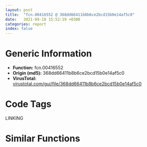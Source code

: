```yaml
---
layout: post
title:  "fcn.00416552 @ 368dd66411b8b6ce2bcd15b0e14af5c0"
date:   2021-09-10 15:52:19 +0300
categories: report
index: false
---
```


# Generic Information
- **Function:** fcn.00416552
- **Origin (md5):** 368dd66411b8b6ce2bcd15b0e14af5c0
- **VirusTotal:** [virustotal.com/gui/file/368dd66411b8b6ce2bcd15b0e14af5c0][virustotal_ref]

# Code Tags
<span class="tag" id="LINKING">LINKING</span>


# Similar Functions
<script type="text/javascript" src="https://www.gstatic.com/charts/loader.js"></script>
<script type="text/javascript">

    google.charts.load('current', {'packages':['corechart']});
    google.charts.setOnLoadCallback(drawChart);

    function drawChart() {
    var data = new google.visualization.DataTable();
        data.addColumn('number', 'X');
        data.addColumn('number', 'Y');
        data.addColumn({type: 'string', role: 'tooltip', 'p': {'html': true}});
        data.addColumn({'type': 'string', 'role': 'style'});
        
        data.addRows([
    [-238.89804077148438, -433.3749084472656, '<b><a href="/report/fcn.00416552@368dd66411b8b6ce2bcd15b0e14af5c0">fcn.00416552</a><br>@368dd66411b8b6ce2bcd15b0e14af5c0</b><br><br>push 0<br>call dword[sym.imp.KERNEL32.dll_GetModuleHandleW]<br>test eax eax<br>je 0x416592<br>mov ecx 0x5a4d<br>cmp word[eax] cx<br>jne 0x416592<br>mov ecx dword[eax+0x3c]<br>add ecx eax<br>cmp dword[ecx] 0x4550<br>jne 0x416592<br>mov eax 0x10b<br>cmp word[ecx+0x18] ax<br>jne 0x416592<br>cmp dword[ecx+0x74] 0xe<br>jbe 0x416592<br>cmp dword[ecx+0xe8] 0<br>je 0x416592<br>mov al 1<br>ret<br>xor al al<br>ret<br>', 'point { fill-color: #e0440e; }'],
[-420.4588928222656, -382.1823425292969, '<b><a href="/report/fcn.00408b87@ce89505d1998cb8719c6ac390eeeb98e">fcn.00408b87</a><br>@ce89505d1998cb8719c6ac390eeeb98e</b><br><br>push 0<br>call dword[sym.imp.KERNEL32.dll_GetModuleHandleW]<br>test eax eax<br>je 0x408bc7<br>mov ecx 0x5a4d<br>cmp word[eax] cx<br>jne 0x408bc7<br>mov ecx dword[eax+0x3c]<br>add ecx eax<br>cmp dword[ecx] 0x4550<br>jne 0x408bc7<br>mov eax 0x10b<br>cmp word[ecx+0x18] ax<br>jne 0x408bc7<br>cmp dword[ecx+0x74] 0xe<br>jbe 0x408bc7<br>cmp dword[ecx+0xe8] 0<br>je 0x408bc7<br>mov al 1<br>ret<br>xor al al<br>ret<br>', 'null'],
[-307.5743713378906, -447.140380859375, '<b><a href="/report/fcn.004085c2@9060907d555cecab3519fcbc82318d7e">fcn.004085c2</a><br>@9060907d555cecab3519fcbc82318d7e</b><br><br>push 0<br>call dword[sym.imp.KERNEL32.dll_GetModuleHandleW]<br>test eax eax<br>je 0x408602<br>mov ecx 0x5a4d<br>cmp word[eax] cx<br>jne 0x408602<br>mov ecx dword[eax+0x3c]<br>add ecx eax<br>cmp dword[ecx] 0x4550<br>jne 0x408602<br>mov eax 0x10b<br>cmp word[ecx+0x18] ax<br>jne 0x408602<br>cmp dword[ecx+0x74] 0xe<br>jbe 0x408602<br>cmp dword[ecx+0xe8] 0<br>je 0x408602<br>mov al 1<br>ret<br>xor al al<br>ret<br>', 'null'],
[-367.23480224609375, -519.0428466796875, '<b><a href="/report/fcn.004085c2@b9e7701b101639a92238161f00b7471e">fcn.004085c2</a><br>@b9e7701b101639a92238161f00b7471e</b><br><br>push 0<br>call dword[sym.imp.KERNEL32.dll_GetModuleHandleW]<br>test eax eax<br>je 0x408602<br>mov ecx 0x5a4d<br>cmp word[eax] cx<br>jne 0x408602<br>mov ecx dword[eax+0x3c]<br>add ecx eax<br>cmp dword[ecx] 0x4550<br>jne 0x408602<br>mov eax 0x10b<br>cmp word[ecx+0x18] ax<br>jne 0x408602<br>cmp dword[ecx+0x74] 0xe<br>jbe 0x408602<br>cmp dword[ecx+0xe8] 0<br>je 0x408602<br>mov al 1<br>ret<br>xor al al<br>ret<br>', 'null'],
[-275.62554931640625, -361.0701599121094, '<b><a href="/report/fcn.0045d443@6f3954a480bef11309decb3759df55ad">fcn.0045d443</a><br>@6f3954a480bef11309decb3759df55ad</b><br><br>push 0<br>call dword[sym.imp.KERNEL32.dll_GetModuleHandleW]<br>test eax eax<br>je 0x45d483<br>mov ecx 0x5a4d<br>cmp word[eax] cx<br>jne 0x45d483<br>mov ecx dword[eax+0x3c]<br>add ecx eax<br>cmp dword[ecx] 0x4550<br>jne 0x45d483<br>mov eax 0x10b<br>cmp word[ecx+0x18] ax<br>jne 0x45d483<br>cmp dword[ecx+0x74] 0xe<br>jbe 0x45d483<br>cmp dword[ecx+0xe8] 0<br>je 0x45d483<br>mov al 1<br>ret<br>xor al al<br>ret<br>', 'null'],
[-286.2946472167969, -513.7891235351562, '<b><a href="/report/fcn.004085c2@41d541db4a17e11df1b616218be77825">fcn.004085c2</a><br>@41d541db4a17e11df1b616218be77825</b><br><br>push 0<br>call dword[sym.imp.KERNEL32.dll_GetModuleHandleW]<br>test eax eax<br>je 0x408602<br>mov ecx 0x5a4d<br>cmp word[eax] cx<br>jne 0x408602<br>mov ecx dword[eax+0x3c]<br>add ecx eax<br>cmp dword[ecx] 0x4550<br>jne 0x408602<br>mov eax 0x10b<br>cmp word[ecx+0x18] ax<br>jne 0x408602<br>cmp dword[ecx+0x74] 0xe<br>jbe 0x408602<br>cmp dword[ecx+0xe8] 0<br>je 0x408602<br>mov al 1<br>ret<br>xor al al<br>ret<br>', 'null'],
[-342.1177978515625, -389.0728759765625, '<b><a href="/report/fcn.004085c2@1bf3bcaca0e582026c935549bb7d8a33">fcn.004085c2</a><br>@1bf3bcaca0e582026c935549bb7d8a33</b><br><br>push 0<br>call dword[sym.imp.KERNEL32.dll_GetModuleHandleW]<br>test eax eax<br>je 0x408602<br>mov ecx 0x5a4d<br>cmp word[eax] cx<br>jne 0x408602<br>mov ecx dword[eax+0x3c]<br>add ecx eax<br>cmp dword[ecx] 0x4550<br>jne 0x408602<br>mov eax 0x10b<br>cmp word[ecx+0x18] ax<br>jne 0x408602<br>cmp dword[ecx+0x74] 0xe<br>jbe 0x408602<br>cmp dword[ecx+0xe8] 0<br>je 0x408602<br>mov al 1<br>ret<br>xor al al<br>ret<br>', 'null'],
[-375.5875244140625, -447.83758544921875, '<b><a href="/report/fcn.0045d443@83f49824bfe7c3c24f4b74a2ba6ab65b">fcn.0045d443</a><br>@83f49824bfe7c3c24f4b74a2ba6ab65b</b><br><br>push 0<br>call dword[sym.imp.KERNEL32.dll_GetModuleHandleW]<br>test eax eax<br>je 0x45d483<br>mov ecx 0x5a4d<br>cmp word[eax] cx<br>jne 0x45d483<br>mov ecx dword[eax+0x3c]<br>add ecx eax<br>cmp dword[ecx] 0x4550<br>jne 0x45d483<br>mov eax 0x10b<br>cmp word[ecx+0x18] ax<br>jne 0x45d483<br>cmp dword[ecx+0x74] 0xe<br>jbe 0x45d483<br>cmp dword[ecx+0xe8] 0<br>je 0x45d483<br>mov al 1<br>ret<br>xor al al<br>ret<br>', 'null'],
[-359.31890869140625, -322.884521484375, '<b><a href="/report/fcn.004085c2@e9c6b3bcaa2edc455cb26f1e0f4a513a">fcn.004085c2</a><br>@e9c6b3bcaa2edc455cb26f1e0f4a513a</b><br><br>push 0<br>call dword[sym.imp.KERNEL32.dll_GetModuleHandleW]<br>test eax eax<br>je 0x408602<br>mov ecx 0x5a4d<br>cmp word[eax] cx<br>jne 0x408602<br>mov ecx dword[eax+0x3c]<br>add ecx eax<br>cmp dword[ecx] 0x4550<br>jne 0x408602<br>mov eax 0x10b<br>cmp word[ecx+0x18] ax<br>jne 0x408602<br>cmp dword[ecx+0x74] 0xe<br>jbe 0x408602<br>cmp dword[ecx+0xe8] 0<br>je 0x408602<br>mov al 1<br>ret<br>xor al al<br>ret<br>', 'null'],
[-442.4212341308594, -464.4884033203125, '<b><a href="/report/fcn.00416562@c0371bf2f84d37acabd30e547b4cc5fa">fcn.00416562</a><br>@c0371bf2f84d37acabd30e547b4cc5fa</b><br><br>push 0<br>call dword[sym.imp.KERNEL32.dll_GetModuleHandleW]<br>test eax eax<br>je 0x4165a2<br>mov ecx 0x5a4d<br>cmp word[eax] cx<br>jne 0x4165a2<br>mov ecx dword[eax+0x3c]<br>add ecx eax<br>cmp dword[ecx] 0x4550<br>jne 0x4165a2<br>mov eax 0x10b<br>cmp word[ecx+0x18] ax<br>jne 0x4165a2<br>cmp dword[ecx+0x74] 0xe<br>jbe 0x4165a2<br>cmp dword[ecx+0xe8] 0<br>je 0x4165a2<br>mov al 1<br>ret<br>xor al al<br>ret<br>', 'null'],
[292.15191650390625, 106.0421142578125, '<b><a href="/report/fcn.00409d19@0b073c89b077a27e3496540be7574e33">fcn.00409d19</a><br>@0b073c89b077a27e3496540be7574e33</b><br><br>push 0<br>call dword[sym.imp.KERNEL32.dll_GetModuleHandleW]<br>mov ecx eax<br>test ecx ecx<br>jne 0x409d2a<br>xor al al<br>ret<br>mov eax 0x5a4d<br>cmp word[ecx] ax<br>jne 0x409d27<br>mov eax dword[ecx+0x3c]<br>add eax ecx<br>cmp dword[eax] 0x4550<br>jne 0x409d27<br>mov ecx 0x10b<br>cmp word[eax+0x18] cx<br>jne 0x409d27<br>cmp dword[eax+0x74] 0xe<br>jbe 0x409d27<br>cmp dword[eax+0xe8] 0<br>setne al<br>ret<br>', 'null'],
[114.02566528320312, 296.1838073730469, '<b><a href="/report/fcn.004231b2@c0371bf2f84d37acabd30e547b4cc5fa">fcn.004231b2</a><br>@c0371bf2f84d37acabd30e547b4cc5fa</b><br><br>push 0<br>call dword[sym.imp.KERNEL32.dll_GetModuleHandleW]<br>mov ecx eax<br>test ecx ecx<br>jne 0x4231c3<br>xor al al<br>ret<br>mov eax 0x5a4d<br>cmp word[ecx] ax<br>jne 0x4231c0<br>mov eax dword[ecx+0x3c]<br>add eax ecx<br>cmp dword[eax] 0x4550<br>jne 0x4231c0<br>mov ecx 0x10b<br>cmp word[eax+0x18] cx<br>jne 0x4231c0<br>cmp dword[eax+0x74] 0xe<br>jbe 0x4231c0<br>cmp dword[eax+0xe8] 0<br>setne al<br>ret<br>', 'null'],
[374.9064025878906, 156.6088104248047, '<b><a href="/report/fcn.0040f580@ce89505d1998cb8719c6ac390eeeb98e">fcn.0040f580</a><br>@ce89505d1998cb8719c6ac390eeeb98e</b><br><br>push 0<br>call dword[sym.imp.KERNEL32.dll_GetModuleHandleW]<br>mov ecx eax<br>test ecx ecx<br>jne 0x40f591<br>xor al al<br>ret<br>mov eax 0x5a4d<br>cmp word[ecx] ax<br>jne 0x40f58e<br>mov eax dword[ecx+0x3c]<br>add eax ecx<br>cmp dword[eax] 0x4550<br>jne 0x40f58e<br>mov ecx 0x10b<br>cmp word[eax+0x18] cx<br>jne 0x40f58e<br>cmp dword[eax+0x74] 0xe<br>jbe 0x40f58e<br>cmp dword[eax+0xe8] 0<br>setne al<br>ret<br>', 'null'],
[250.6468048095703, 426.705078125, '<b><a href="/report/fcn.00404f86@48311276b3cd8adebcd777f7aad326b2">fcn.00404f86</a><br>@48311276b3cd8adebcd777f7aad326b2</b><br><br>push 0<br>call dword[sym.imp.KERNEL32.dll_GetModuleHandleW]<br>mov ecx eax<br>test ecx ecx<br>jne 0x404f97<br>xor al al<br>ret<br>mov eax 0x5a4d<br>cmp word[ecx] ax<br>jne 0x404f94<br>mov eax dword[ecx+0x3c]<br>add eax ecx<br>cmp dword[eax] 0x4550<br>jne 0x404f94<br>mov ecx 0x10b<br>cmp word[eax+0x18] cx<br>jne 0x404f94<br>cmp dword[eax+0x74] 0xe<br>jbe 0x404f94<br>cmp dword[eax+0xe8] 0<br>setne al<br>ret<br>', 'null'],
[330.17840576171875, 319.7407531738281, '<b><a href="/report/fcn.0046e752@6f3954a480bef11309decb3759df55ad">fcn.0046e752</a><br>@6f3954a480bef11309decb3759df55ad</b><br><br>push 0<br>call dword[sym.imp.KERNEL32.dll_GetModuleHandleW]<br>mov ecx eax<br>test ecx ecx<br>jne 0x46e763<br>xor al al<br>ret<br>mov eax 0x5a4d<br>cmp word[ecx] ax<br>jne 0x46e760<br>mov eax dword[ecx+0x3c]<br>add eax ecx<br>cmp dword[eax] 0x4550<br>jne 0x46e760<br>mov ecx 0x10b<br>cmp word[eax+0x18] cx<br>jne 0x46e760<br>cmp dword[eax+0x74] 0xe<br>jbe 0x46e760<br>cmp dword[eax+0xe8] 0<br>setne al<br>ret<br>', 'null'],
[169.85516357421875, 374.65234375, '<b><a href="/report/fcn.00415727@d59f9c4f445b9f980173dec064f55091">fcn.00415727</a><br>@d59f9c4f445b9f980173dec064f55091</b><br><br>push 0<br>call dword[sym.imp.KERNEL32.dll_GetModuleHandleW]<br>mov ecx eax<br>test ecx ecx<br>jne 0x415738<br>xor al al<br>ret<br>mov eax 0x5a4d<br>cmp word[ecx] ax<br>jne 0x415735<br>mov eax dword[ecx+0x3c]<br>add eax ecx<br>cmp dword[eax] 0x4550<br>jne 0x415735<br>mov ecx 0x10b<br>cmp word[eax+0x18] cx<br>jne 0x415735<br>cmp dword[eax+0x74] 0xe<br>jbe 0x415735<br>cmp dword[eax+0xe8] 0<br>setne al<br>ret<br>', 'null'],
[272.6001281738281, 266.1912536621094, '<b><a href="/report/fcn.00401db1@70e9569a63e2c5481707e2ba7c663021">fcn.00401db1</a><br>@70e9569a63e2c5481707e2ba7c663021</b><br><br>push 0<br>call dword[sym.imp.KERNEL32.dll_GetModuleHandleW]<br>mov ecx eax<br>test ecx ecx<br>jne 0x401dc2<br>xor al al<br>ret<br>mov eax 0x5a4d<br>cmp word[ecx] ax<br>jne 0x401dbf<br>mov eax dword[ecx+0x3c]<br>add eax ecx<br>cmp dword[eax] 0x4550<br>jne 0x401dbf<br>mov ecx 0x10b<br>cmp word[eax+0x18] cx<br>jne 0x401dbf<br>cmp dword[eax+0x74] 0xe<br>jbe 0x401dbf<br>cmp dword[eax+0xe8] 0<br>setne al<br>ret<br>', 'null'],
[254.84898376464844, 344.4478454589844, '<b><a href="/report/fcn.004231a2@368dd66411b8b6ce2bcd15b0e14af5c0">fcn.004231a2</a><br>@368dd66411b8b6ce2bcd15b0e14af5c0</b><br><br>push 0<br>call dword[sym.imp.KERNEL32.dll_GetModuleHandleW]<br>mov ecx eax<br>test ecx ecx<br>jne 0x4231b3<br>xor al al<br>ret<br>mov eax 0x5a4d<br>cmp word[ecx] ax<br>jne 0x4231b0<br>mov eax dword[ecx+0x3c]<br>add eax ecx<br>cmp dword[eax] 0x4550<br>jne 0x4231b0<br>mov ecx 0x10b<br>cmp word[eax+0x18] cx<br>jne 0x4231b0<br>cmp dword[eax+0x74] 0xe<br>jbe 0x4231b0<br>cmp dword[eax+0xe8] 0<br>setne al<br>ret<br>', 'null'],
[341.50836181640625, 401.7471008300781, '<b><a href="/report/fcn.0046e752@83f49824bfe7c3c24f4b74a2ba6ab65b">fcn.0046e752</a><br>@83f49824bfe7c3c24f4b74a2ba6ab65b</b><br><br>push 0<br>call dword[sym.imp.KERNEL32.dll_GetModuleHandleW]<br>mov ecx eax<br>test ecx ecx<br>jne 0x46e763<br>xor al al<br>ret<br>mov eax 0x5a4d<br>cmp word[ecx] ax<br>jne 0x46e760<br>mov eax dword[ecx+0x3c]<br>add eax ecx<br>cmp dword[eax] 0x4550<br>jne 0x46e760<br>mov ecx 0x10b<br>cmp word[eax+0x18] cx<br>jne 0x46e760<br>cmp dword[eax+0x74] 0xe<br>jbe 0x46e760<br>cmp dword[eax+0xe8] 0<br>setne al<br>ret<br>', 'null'],
[215.31570434570312, 212.27874755859375, '<b><a href="/report/fcn.005673bf@9c2b894b84f59672d8be2e984066f76f">fcn.005673bf</a><br>@9c2b894b84f59672d8be2e984066f76f</b><br><br>push 0<br>call dword[sym.imp.KERNEL32.dll_GetModuleHandleW]<br>mov ecx eax<br>test ecx ecx<br>jne 0x5673d0<br>xor al al<br>ret<br>mov eax 0x5a4d<br>cmp word[ecx] ax<br>jne 0x5673cd<br>mov eax dword[ecx+0x3c]<br>add eax ecx<br>cmp dword[eax] 0x4550<br>jne 0x5673cd<br>mov ecx 0x10b<br>cmp word[eax+0x18] cx<br>jne 0x5673cd<br>cmp dword[eax+0x74] 0xe<br>jbe 0x5673cd<br>cmp dword[eax+0xe8] 0<br>setne al<br>ret<br>', 'null'],
[431.0182189941406, 236.21017456054688, '<b><a href="/report/fcn.0040efc0@b9e7701b101639a92238161f00b7471e">fcn.0040efc0</a><br>@b9e7701b101639a92238161f00b7471e</b><br><br>push 0<br>call dword[sym.imp.KERNEL32.dll_GetModuleHandleW]<br>mov ecx eax<br>test ecx ecx<br>jne 0x40efd1<br>xor al al<br>ret<br>mov eax 0x5a4d<br>cmp word[ecx] ax<br>jne 0x40efce<br>mov eax dword[ecx+0x3c]<br>add eax ecx<br>cmp dword[eax] 0x4550<br>jne 0x40efce<br>mov ecx 0x10b<br>cmp word[eax+0x18] cx<br>jne 0x40efce<br>cmp dword[eax+0x74] 0xe<br>jbe 0x40efce<br>cmp dword[eax+0xe8] 0<br>setne al<br>ret<br>', 'null'],
[412.2405090332031, 329.0169372558594, '<b><a href="/report/fcn.004328a6@8d996434378dbdbb47e86342be5446c7">fcn.004328a6</a><br>@8d996434378dbdbb47e86342be5446c7</b><br><br>push 0<br>call dword[sym.imp.KERNEL32.dll_GetModuleHandleW]<br>mov ecx eax<br>test ecx ecx<br>jne 0x4328b7<br>xor al al<br>ret<br>mov eax 0x5a4d<br>cmp word[ecx] ax<br>jne 0x4328b4<br>mov eax dword[ecx+0x3c]<br>add eax ecx<br>cmp dword[eax] 0x4550<br>jne 0x4328b4<br>mov ecx 0x10b<br>cmp word[eax+0x18] cx<br>jne 0x4328b4<br>cmp dword[eax+0x74] 0xe<br>jbe 0x4328b4<br>cmp dword[eax+0xe8] 0<br>setne al<br>ret<br>', 'null'],
[201.2637481689453, 130.75265502929688, '<b><a href="/report/fcn.0040efc0@9060907d555cecab3519fcbc82318d7e">fcn.0040efc0</a><br>@9060907d555cecab3519fcbc82318d7e</b><br><br>push 0<br>call dword[sym.imp.KERNEL32.dll_GetModuleHandleW]<br>mov ecx eax<br>test ecx ecx<br>jne 0x40efd1<br>xor al al<br>ret<br>mov eax 0x5a4d<br>cmp word[ecx] ax<br>jne 0x40efce<br>mov eax dword[ecx+0x3c]<br>add eax ecx<br>cmp dword[eax] 0x4550<br>jne 0x40efce<br>mov ecx 0x10b<br>cmp word[eax+0x18] cx<br>jne 0x40efce<br>cmp dword[eax+0x74] 0xe<br>jbe 0x40efce<br>cmp dword[eax+0xe8] 0<br>setne al<br>ret<br>', 'null'],
[290.44061279296875, 187.87449645996094, '<b><a href="/report/fcn.0040efc0@41d541db4a17e11df1b616218be77825">fcn.0040efc0</a><br>@41d541db4a17e11df1b616218be77825</b><br><br>push 0<br>call dword[sym.imp.KERNEL32.dll_GetModuleHandleW]<br>mov ecx eax<br>test ecx ecx<br>jne 0x40efd1<br>xor al al<br>ret<br>mov eax 0x5a4d<br>cmp word[ecx] ax<br>jne 0x40efce<br>mov eax dword[ecx+0x3c]<br>add eax ecx<br>cmp dword[eax] 0x4550<br>jne 0x40efce<br>mov ecx 0x10b<br>cmp word[eax+0x18] cx<br>jne 0x40efce<br>cmp dword[eax+0x74] 0xe<br>jbe 0x40efce<br>cmp dword[eax+0xe8] 0<br>setne al<br>ret<br>', 'null'],
[133.0090789794922, 204.06106567382812, '<b><a href="/report/fcn.0040efc0@e9c6b3bcaa2edc455cb26f1e0f4a513a">fcn.0040efc0</a><br>@e9c6b3bcaa2edc455cb26f1e0f4a513a</b><br><br>push 0<br>call dword[sym.imp.KERNEL32.dll_GetModuleHandleW]<br>mov ecx eax<br>test ecx ecx<br>jne 0x40efd1<br>xor al al<br>ret<br>mov eax 0x5a4d<br>cmp word[ecx] ax<br>jne 0x40efce<br>mov eax dword[ecx+0x3c]<br>add eax ecx<br>cmp dword[eax] 0x4550<br>jne 0x40efce<br>mov ecx 0x10b<br>cmp word[eax+0x18] cx<br>jne 0x40efce<br>cmp dword[eax+0x74] 0xe<br>jbe 0x40efce<br>cmp dword[eax+0xe8] 0<br>setne al<br>ret<br>', 'null'],
[349.4186096191406, 243.07925415039062, '<b><a href="/report/fcn.0040efc0@1bf3bcaca0e582026c935549bb7d8a33">fcn.0040efc0</a><br>@1bf3bcaca0e582026c935549bb7d8a33</b><br><br>push 0<br>call dword[sym.imp.KERNEL32.dll_GetModuleHandleW]<br>mov ecx eax<br>test ecx ecx<br>jne 0x40efd1<br>xor al al<br>ret<br>mov eax 0x5a4d<br>cmp word[ecx] ax<br>jne 0x40efce<br>mov eax dword[ecx+0x3c]<br>add eax ecx<br>cmp dword[eax] 0x4550<br>jne 0x40efce<br>mov ecx 0x10b<br>cmp word[eax+0x18] cx<br>jne 0x40efce<br>cmp dword[eax+0x74] 0xe<br>jbe 0x40efce<br>cmp dword[eax+0xe8] 0<br>setne al<br>ret<br>', 'null'],
[195.78256225585938, 288.86444091796875, '<b><a href="/report/fcn.00414898@d32515577b2cd57bf3dd6c5e3c37e219">fcn.00414898</a><br>@d32515577b2cd57bf3dd6c5e3c37e219</b><br><br>push 0<br>call dword[sym.imp.KERNEL32.dll_GetModuleHandleW]<br>mov ecx eax<br>test ecx ecx<br>jne 0x4148a9<br>xor al al<br>ret<br>mov eax 0x5a4d<br>cmp word[ecx] ax<br>jne 0x4148a6<br>mov eax dword[ecx+0x3c]<br>add eax ecx<br>cmp dword[eax] 0x4550<br>jne 0x4148a6<br>mov ecx 0x10b<br>cmp word[eax+0x18] cx<br>jne 0x4148a6<br>cmp dword[eax+0x74] 0xe<br>jbe 0x4148a6<br>cmp dword[eax+0xe8] 0<br>setne al<br>ret<br>', 'null'],
[-293.6242370605469, -91.77130126953125, '<b><a href="/report/fcn.0040fee0@4fe6510221c33bf023f6abed461fc13f">fcn.0040fee0</a><br>@4fe6510221c33bf023f6abed461fc13f</b><br><br>mov eax dword[0x4c28ec]<br>mov eax dword[eax+0xd0]<br>sub esp 0x124<br>push ebx<br>mov ebx dword[esp+0x134]<br>push ebp<br>mov ebp dword[esp+0x13c]<br>push esi<br>mov esi dword[esp+0x154]<br>mov dword[0x4c7f18] eax<br>cmp eax 1<br>je 0x40ff18<br>cmp eax 3<br>jne 0x40ff48<br>cmp dword[0x4c92dc] 0<br>je 0x40ff3b<br>call fcn.00408e80<br>test al al<br>jne 0x40ff36<br>mov eax 1<br>mov dword[0x4c7f18] eax<br>jmp 0x40ff4c<br>mov eax dword[0x4c7f18]<br>dec eax<br>neg eax<br>sbb eax eax<br>and eax 2<br>mov dword[0x4c7f18] eax<br>test eax eax<br>je 0x40ff97<br>lea ecx [esp+0x18]<br>mov dword[0x4c53ec] ecx<br>mov ecx 0x80000000<br>mov dword[0x4c53e4] 0xa<br>mov byte[0x4c53d7] 0<br>mov dword[0x4c53d8] ecx<br>mov dword[0x4c53dc] ecx<br>mov byte[0x4c53d6] 0<br>mov dword[0x4c53e8] 0<br>mov byte[0x4c53d5] 0<br>mov byte[0x4c53d4] 1<br>mov ecx dword[0x4c29c8]<br>mov dl byte[0x4c6ec4]<br>mov byte[esp+0x13] dl<br>cmp ecx 9<br>je 0x40ffb5<br>cmp ecx 0xa<br>jne 0x410045<br>test eax eax<br>jne 0x410045<br>test byte[0x4c9b80] 1<br>mov byte[esp+0x12] 1<br>jne 0x40fff3<br>or dword[0x4c9b80] 1<br>push str.BlockInput<br>push str.user32<br>call dword[sym.imp.KERNEL32.dll_GetModuleHandleW]<br>push eax<br>call dword[sym.imp.KERNEL32.dll_GetProcAddress]<br>mov dword[0x4c9b7c] eax<br>mov eax dword[0x4c7f18]<br>mov ecx dword[0x4c9b7c]<br>test ecx ecx<br>je 0x410006<br>push 1<br>call ecx<br>mov eax dword[0x4c7f18]<br>mov byte[0x4c6ec4] 1<br>movzx ecx byte[esp+0x134]<br>sub ecx 0x56<br>je 0x410072<br>dec ecx<br>je 0x41004c<br>dec ecx<br>jne 0x410094<br>mov eax dword[esp+0x148]<br>mov ecx dword[esp+0x144]<br>push esi<br>push edi<br>push eax<br>mov al byte[esp+0x144]<br>push ecx<br>push ebp<br>push ebx<br>call fcn.00410160<br>add esp 0x18<br>jmp 0x41008f<br>mov byte[esp+0x12] 0<br>jmp 0x41000d<br>mov edx dword[esp+0x150]<br>mov eax dword[esp+0x14c]<br>push esi<br>push edx<br>push eax<br>mov al byte[esp+0x144]<br>push ebp<br>push ebx<br>mov ecx edi<br>call fcn.004102e0<br>add esp 0x14<br>jmp 0x41008f<br>push esi<br>lea ecx [esp+0x144]<br>push edi<br>push ecx<br>lea ecx [esp+0x20]<br>lea eax [esp+0x148]<br>call fcn.004106d0<br>add esp 0xc<br>mov eax dword[0x4c7f18]<br>test eax eax<br>je 0x410102<br>cmp byte[0x4c53d5] 0<br>mov dword[esp+0x14] 0xffffffff<br>jne 0x4100c6<br>cmp dword[0x4c53e8] 0<br>jbe 0x4100c6<br>lea edx [esp+0x14]<br>push 0<br>push edx<br>call fcn.00410cf0<br>mov eax dword[0x4c7f18]<br>add esp 8<br>dec eax<br>neg eax<br>sbb eax eax<br>and eax 0x3e8<br>add eax 0x1f4<br>cmp dword[0x4c53e4] eax<br>jbe 0x4100eb<br>mov eax dword[0x4c53ec]<br>push eax<br>call fcn.0048e3af<br>add esp 4<br>mov ecx dword[esp+0x14]<br>push ecx<br>mov dword[0x4c7f18] 0<br>call fcn.00410e40<br>add esp 4<br>cmp byte[esp+0x12] 0<br>je 0x410152<br>cmp byte[esp+0x13] 0<br>jne 0x410152<br>test byte[0x4c9b80] 1<br>jne 0x41013e<br>or dword[0x4c9b80] 1<br>push str.BlockInput<br>push str.user32<br>call dword[sym.imp.KERNEL32.dll_GetModuleHandleW]<br>push eax<br>call dword[sym.imp.KERNEL32.dll_GetProcAddress]<br>mov dword[0x4c9b7c] eax<br>jmp 0x410143<br>mov eax dword[0x4c9b7c]<br>test eax eax<br>je 0x41014b<br>push 0<br>call eax<br>mov byte[0x4c6ec4] 0<br>pop esi<br>pop ebp<br>pop ebx<br>add esp 0x124<br>ret<br>', 'null'],
[-337.9247741699219, -62.17607879638672, '<b><a href="/report/fcn.0041ee90@2796473962235856d459bd6345a295e6">fcn.0041ee90</a><br>@2796473962235856d459bd6345a295e6</b><br><br>push ebp<br>mov ebp esp<br>push edi<br>push ebx<br>push esi<br>and esp 0xfffffff8<br>sub esp 0xa0<br>xor eax eax<br>lea ecx [esp+0x86]<br>mov dword[esp+0x98] 0x3b5d0732<br>mov edx dword[sym.imp.KERNEL32.dll_GetModuleHandleA]<br>push 0<br>mov dword[esp+0x80] eax<br>mov dword[esp+0x7c] ecx<br>call edx<br>lea ecx [esp+0x80]<br>mov edx dword[esp+0x88]<br>mov esi dword[esp+0x8c]<br>mov edi dword[esp+0x78]<br>mov ebx dword[esp+0x7c]<br>mov dword[esp+0x74] eax<br>mov dword[esp+0x70] ecx<br>mov dword[esp+0x6c] edx<br>mov dword[esp+0x68] esi<br>mov dword[esp+0x64] edi<br>mov dword[esp+0x60] ebx<br>jmp 0x41efdf<br>mov eax dword[sym.imp.USER32.dll_MoveWindow]<br>push 0xd63<br>push 0xf94<br>push 0xa6d<br>push 0xa6d<br>push 0xa6d<br>push 0x1501c6<br>call eax<br>mov dword[esp+0x5c] eax<br>jmp 0x41f167<br>mov word[esp+0x86] 0x3b<br>lea eax [esp+0x86]<br>mov ecx dword[sym.imp.OLEAUT32.dll_VarI2FromDisp]<br>push eax<br>push 0xb85<br>push 0xd48<br>push 0x41d550<br>call ecx<br>mov dword[esp+0x58] eax<br>jmp 0x41f167<br>mov eax dword[sym.imp.USER32.dll_AnyPopup]<br>call eax<br>mov ecx dword[sym.imp.KERNEL32.dll_UnlockFile]<br>push 0x623<br>push 0x491<br>push 0x623<br>push 0x491<br>push 0x4f441e<br>mov dword[esp+0x68] eax<br>call ecx<br>mov dword[esp+0x50] eax<br>jmp 0x41f167<br>xor eax eax<br>mov ecx dword[esp+0x4c]<br>add ecx 0xffffffff<br>mov edx dword[esp+0x4c]<br>cmp edx 0<br>mov dword[esp+0x48] eax<br>mov dword[esp+0x44] ecx<br>jg 0x41f116<br>jmp 0x41f09b<br>mov ax word[esp+0x42]<br>cmp ax 6<br>setne cl<br>mov edx dword[esp+0x3c]<br>cmp word[edx+0x4a] 0<br>setne ch<br>or cl ch<br>test cl 1<br>jne 0x41f0a7<br>jmp 0x41ef97<br>mov eax dword[esp+0x60]<br>mov ecx 0xcccccccd<br>mov dword[esp+0x38] eax<br>mul ecx<br>shr edx 2<br>and edx 0x3ffffffe<br>lea eax [edx+edx*4]<br>mov ecx dword[esp+0x38]<br>sub ecx eax<br>mov eax dword[esp+0x98]<br>mov edx 0x3b5d0796<br>sub edx eax<br>xor eax eax<br>mov esi dword[esp+0x38]<br>mov dword[esp+0x34] eax<br>mov eax esi<br>mov edi dword[esp+0x34]<br>mov dword[esp+0x30] edx<br>mov edx edi<br>mov ebx dword[esp+0x30]<br>div ebx<br>mov eax 0x10624dd3<br>mov dword[esp+0x2c] eax<br>mov eax esi<br>mov ebx dword[esp+0x2c]<br>mov dword[esp+0x28] edx<br>mul ebx<br>shr edx 6<br>imul eax edx 0x3e8<br>sub esi eax<br>mov eax dword[esp+0x28]<br>add eax ecx<br>add eax esi<br>mov ecx eax<br>sub ecx 0xc<br>mov dword[esp+0x24] eax<br>mov dword[esp+0x20] ecx<br>je 0x41f0bb<br>jmp 0x41f063<br>mov eax dword[esp+0x24]<br>sub eax 0x16<br>mov dword[esp+0x1c] eax<br>je 0x41ef62<br>jmp 0x41f076<br>mov eax dword[esp+0x24]<br>sub eax 0x18<br>mov dword[esp+0x18] eax<br>je 0x41f0e1<br>jmp 0x41f085<br>mov eax dword[esp+0x24]<br>sub eax 0x1b<br>mov dword[esp+0x14] eax<br>je 0x41ef30<br>jmp 0x41ef02<br>mov eax dword[esp+0x48]<br>lea esp [ebp-0xc]<br>pop esi<br>pop ebx<br>pop edi<br>pop ebp<br>ret<br>call fcn.0041fdf9<br>mov ecx 1<br>mov dword[esp+0x10] eax<br>mov dword[esp+0x48] ecx<br>jmp 0x41f09b<br>mov eax dword[sym.imp.USER32.dll_GetWindow]<br>push 0xd12<br>push 0x3845e2<br>call eax<br>mov ecx dword[sym.imp.KERNEL32.dll_GetCurrentThreadId]<br>mov dword[esp+0xc] eax<br>call ecx<br>mov dword[esp+8] eax<br>jmp 0x41f167<br>mov dword[esp+0x80] 0xd2dd4b<br>lea eax [esp+0x80]<br>mov ecx dword[sym.imp.ADVAPI32.dll_CryptCreateHash]<br>push eax<br>push 0xef0<br>push 0xc8ec12<br>push 0x92b<br>push 0x85ea65<br>call ecx<br>mov dword[esp+4] eax<br>jmp 0x41f167<br>mov eax dword[esp+0x44]<br>mov dword[esp+0x4c] eax<br>mov ecx dword<br>mov eax dword[esp+0x6c]<br>add eax eax<br>mov edx dword[esp+0x68]<br>adc edx edx<br>mov dword[esp+0x88] eax<br>mov dword[esp+0x8c] edx<br>mov eax dword[esp+0x94]<br>imul eax dword[esp+0x94]<br>mov dword[esp+0x94] eax<br>mov eax dword[ecx+0x30]<br>cmp dword[eax+0xa4] 6<br>jb 0x41ef97<br>jmp 0x41f1d3<br>mov eax 0xf<br>mov ecx dword[esp+0x6c]<br>add ecx 0x57ec152c<br>mov edx dword[esp+0x68]<br>adc edx 0<br>mov dword[esp+0x88] ecx<br>mov dword[esp+0x8c] edx<br>mov ecx dword[esp+0x6c]<br>or ecx 0x4e971dd9<br>mov edx dword[esp+0x98]<br>mov esi dword[esp+0x68]<br>mov dword[esp+0x8c] esi<br>mov dword[esp+0x88] ecx<br>add edx 0xc4a2f8cf<br>mov ecx dword[esp+0x38]<br>add ecx edx<br>cmp ecx 0x1388<br>mov dword[esp+0x60] ecx<br>mov dword[esp+0x44] eax<br>je 0x41f116<br>jmp 0x41efdf<br>mov eax dword[esp+0x6c]<br>add eax eax<br>mov ecx dword[esp+0x68]<br>adc ecx ecx<br>mov dword[esp+0x88] eax<br>mov dword[esp+0x8c] ecx<br>call fcn.0041f98b<br>xor ecx ecx<br>mov edx eax<br>mov esi dword[eax+0x3c]<br>add edx esi<br>mov edi dword[esp+0x94]<br>cmp dword[eax+esi] 0x4550<br>cmove ecx edx<br>mov bx word[ecx+0x48]<br>mov eax dword[esp+0x94]<br>mov dword[esp+0x3c] ecx<br>mov ecx eax<br>shl edi cl<br>mov dword[esp+0x94] edi<br>cmp bx 6<br>mov word[esp+0x42] bx<br>jb 0x41ef97<br>jmp 0x41efba<br>', 'null'],
[-355.6347351074219, -130.96900939941406, '<b><a href="/report/fcn.00443960@3dfcfb1d918b690c00de324bcfcdc082">fcn.00443960</a><br>@3dfcfb1d918b690c00de324bcfcdc082</b><br><br>push ebp<br>mov ebp esp<br>sub esp 0x208<br>mov eax dword[0x48800c]<br>xor eax ebp<br>mov dword[ebp-4] eax<br>push ebx<br>push esi<br>push edi<br>push ecx<br>lea eax [ebp-0x204]<br>mov edi edx<br>push 0x100<br>push eax<br>call dword[sym.imp.MSVCR120.dll_wcscpy_s]<br>lea eax [ebp-0x204]<br>push 0x5c<br>push eax<br>call dword[sym.imp.MSVCR120.dll_wcschr]<br>mov esi eax<br>lea eax [ebp-0x204]<br>push 0x5c<br>push eax<br>call dword[sym.imp.MSVCR120.dll_wcsrchr]<br>mov ebx eax<br>lea ecx [ebp-0x204]<br>xor eax eax<br>add esp 0x1c<br>mov word[esi] ax<br>mov edx 0x45c594<br>add esi 2<br>mov word[ebx] ax<br>add ebx 2<br>lea esp [esp]<br>mov ax word[ecx]<br>cmp ax word[edx]<br>jne 0x4439f6<br>test ax ax<br>je 0x4439f2<br>mov ax word[ecx+2]<br>cmp ax word[edx+2]<br>jne 0x4439f6<br>add ecx 4<br>add edx 4<br>test ax ax<br>jne 0x4439d0<br>xor eax eax<br>jmp 0x4439fb<br>sbb eax eax<br>or eax 1<br>test eax eax<br>jne 0x443a09<br>mov eax 0x80000000<br>jmp 0x443b5d<br>mov ecx 0x45c5b8<br>lea eax [ebp-0x204]<br>mov dx word[eax]<br>cmp dx word[ecx]<br>jne 0x443a3a<br>test dx dx<br>je 0x443a36<br>mov dx word[eax+2]<br>cmp dx word[ecx+2]<br>jne 0x443a3a<br>add eax 4<br>add ecx 4<br>test dx dx<br>jne 0x443a14<br>xor eax eax<br>jmp 0x443a3f<br>sbb eax eax<br>or eax 1<br>test eax eax<br>jne 0x443a4d<br>mov eax 0x80000001<br>jmp 0x443b5d<br>mov ecx 0x45c5ac<br>lea eax [ebp-0x204]<br>mov dx word[eax]<br>cmp dx word[ecx]<br>jne 0x443a7e<br>test dx dx<br>je 0x443a7a<br>mov dx word[eax+2]<br>cmp dx word[ecx+2]<br>jne 0x443a7e<br>add eax 4<br>add ecx 4<br>test dx dx<br>jne 0x443a58<br>xor eax eax<br>jmp 0x443a83<br>sbb eax eax<br>or eax 1<br>test eax eax<br>jne 0x443a91<br>mov eax reloc.OLEAUT32.dll_SysReAllocString<br>jmp 0x443b5d<br>mov ecx 0x45c5d0<br>lea eax [ebp-0x204]<br>lea esp [esp]<br>mov dx word[eax]<br>cmp dx word[ecx]<br>jne 0x443ac6<br>test dx dx<br>je 0x443ac2<br>mov dx word[eax+2]<br>cmp dx word[ecx+2]<br>jne 0x443ac6<br>add eax 4<br>add ecx 4<br>test dx dx<br>jne 0x443aa0<br>xor eax eax<br>jmp 0x443acb<br>sbb eax eax<br>or eax 1<br>test eax eax<br>jne 0x443ad9<br>mov eax reloc.WS2_32.dll_closesocket<br>jmp 0x443b5d<br>mov ecx 0x45c5c4<br>lea eax [ebp-0x204]<br>mov dx word[eax]<br>cmp dx word[ecx]<br>jne 0x443b0a<br>test dx dx<br>je 0x443b06<br>mov dx word[eax+2]<br>cmp dx word[ecx+2]<br>jne 0x443b0a<br>add eax 4<br>add ecx 4<br>test dx dx<br>jne 0x443ae4<br>xor eax eax<br>jmp 0x443b0f<br>sbb eax eax<br>or eax 1<br>test eax eax<br>jne 0x443b1a<br>mov eax 0x80000005<br>jmp 0x443b5d<br>mov ecx 0x45c5e4<br>lea eax [ebp-0x204]<br>mov dx word[eax]<br>cmp dx word[ecx]<br>jne 0x443b4b<br>test dx dx<br>je 0x443b47<br>mov dx word[eax+2]<br>cmp dx word[ecx+2]<br>jne 0x443b4b<br>add eax 4<br>add ecx 4<br>test dx dx<br>jne 0x443b25<br>xor eax eax<br>jmp 0x443b50<br>sbb eax eax<br>or eax 1<br>test eax eax<br>jne 0x443be8<br>mov eax reloc.OLEAUT32.dll_SysStringLen<br>push 0<br>lea ecx [ebp-0x208]<br>push ecx<br>push 0<br>push 2<br>push 0<br>push 0<br>push 0<br>push esi<br>push eax<br>call dword[sym.imp.ADVAPI32.dll_RegCreateKeyExW]<br>test eax eax<br>jne 0x443be8<br>mov ecx dword[ebp+0xc]<br>mov edx dword[ebp+8]<br>test ecx ecx<br>jne 0x443bc6<br>mov eax edx<br>dec eax<br>je 0x443ba7<br>sub eax 3<br>je 0x443ba0<br>sub eax 7<br>je 0x443b99<br>xor ecx ecx<br>jmp 0x443bc6<br>mov ecx 8<br>jmp 0x443bc6<br>mov ecx 4<br>jmp 0x443bc6<br>mov ecx edi<br>lea esi [ecx+2]<br>lea esp [esp]<br>mov ax word[ecx]<br>add ecx 2<br>test ax ax<br>jne 0x443bb0<br>sub ecx esi<br>sar ecx 1<br>lea ecx [ecx*2+2]<br>push ecx<br>push edi<br>push edx<br>push 0<br>push ebx<br>push dword[ebp-0x208]<br>call dword[sym.imp.ADVAPI32.dll_RegSetValueExW]<br>push dword[ebp-0x208]<br>test eax eax<br>je 0x443bfb<br>call dword[sym.imp.ADVAPI32.dll_RegCloseKey]<br>pop edi<br>pop esi<br>xor al al<br>pop ebx<br>mov ecx dword[ebp-4]<br>xor ecx ebp<br>call fcn.0044e61f<br>mov esp ebp<br>pop ebp<br>ret<br>call dword[sym.imp.ADVAPI32.dll_RegCloseKey]<br>mov ecx dword[ebp-4]<br>mov al 1<br>pop edi<br>pop esi<br>xor ecx ebp<br>pop ebx<br>call fcn.0044e61f<br>mov esp ebp<br>pop ebp<br>ret<br>', 'null'],
[-371.76397705078125, -14.21844482421875, '<b><a href="/report/fcn.006a0c85@c92f0480e2fbc88393d2c65c08a235e0">fcn.006a0c85</a><br>@c92f0480e2fbc88393d2c65c08a235e0</b><br><br>push ebp<br>mov ebp esp<br>push edi<br>push esi<br>push ebx<br>sub esp 0x73c<br>mov edx dword[ebp+8]<br>mov ebx dword[ebp+0xc]<br>test edx edx<br>jne 0x6a0cb3<br>lea esi [ebp-0x558]<br>mov dword[esp] esi<br>call fcn.006a0b5b<br>test eax eax<br>js 0x6a1103<br>mov edx esi<br>xor eax eax<br>mov ecx 0x6c<br>mov edi ebx<br>rep stosd<br>lea edi [ebp-0x6e0]<br>mov ecx 0x10<br>mov dword[ebx+0x104] 0xffffffff<br>mov dword[ebx+0x100] 0xffffffff<br>mov dword[ebx+0xfc] 0xffffffff<br>mov esi 0x748d40<br>mov dword[ebx+0xf8] 0xffffffff<br>mov dword[ebx+0xf4] 0xffffffff<br>mov dword[ebx+0x114] 0xffffffff<br>mov dword[ebx+0x110] 0xffffffff<br>mov dword[ebx+0x10c] 0xffffffff<br>mov dword[ebx+0x108] 0xffffffff<br>rep stosd<br>mov dword[ebx+0x124] 0xffffffff<br>mov dword[ebx+0x120] 0xffffffff<br>lea edi [ebp-0x620]<br>mov dword[ebx+0x11c] 0xffffffff<br>mov dword[ebx+0x118] 0xffffffff<br>mov ecx 0x32<br>mov dword[ebx+0x168] 0xffffffff<br>mov eax dword[edx+4]<br>mov dword[ebx] eax<br>mov eax dword[edx+0xc]<br>rep movsd<br>xor esi esi<br>mov dword[ebx+4] eax<br>mov eax dword[edx+8]<br>mov byte[ebx+0xc] 0<br>mov dword[ebx+8] eax<br>lea eax [ebp-0x61c]<br>mov dword[esp] ebx<br>mov dword[ebp-0x72c] edx<br>imul edi esi 0x14<br>add eax edi<br>mov dword[esp+4] eax<br>call sub.msvcrt.dll_strcmp<br>test eax eax<br>mov edx dword[ebp-0x72c]<br>jne 0x6a0db0<br>mov esi dword[ebp+edi-0x620]<br>jmp 0x6a0db9<br>inc esi<br>cmp esi 0xa<br>jne 0x6a0d80<br>or esi 0xffffffff<br>cmp esi 0xffffffff<br>mov dword[ebx+0x50] esi<br>mov eax 0xfffffff9<br>je 0x6a1103<br>cmp dword[edx] 0<br>jle 0x6a0e36<br>mov eax dword[edx+0x10]<br>mov edi eax<br>mov ecx eax<br>shr edi 4<br>shr ecx 8<br>and edi 0xf<br>and ecx 0xf<br>mov dword[ebp-0x72c] edi<br>mov dword[ebx+0xd8] edi<br>mov edi eax<br>and edi 0xf<br>mov dword[ebx+0xd4] ecx<br>mov dword[ebx+0xdc] edi<br>mov edi eax<br>shr eax 0x14<br>shr edi 0x10<br>cmp ecx 0xf<br>movzx eax al<br>je 0x6a0e1a<br>dec esi<br>jne 0x6a0e1a<br>mov dword[ebx+0xe0] ecx<br>jmp 0x6a0e22<br>add eax ecx<br>mov dword[ebx+0xe0] eax<br>shl edi 4<br>mov eax edi<br>movzx edi al<br>add edi dword[ebp-0x72c]<br>mov dword[ebx+0xe4] edi<br>mov eax dword[edx+0x200]<br>sub eax 0x8000000<br>cmp eax 3<br>jle 0x6a0ebf<br>lea eax [ebp-0x6b0]<br>lea ecx [ebp-0x6e0]<br>mov esi edx<br>mov dword[ebp-0x72c] eax<br>xor eax eax<br>mov edi dword[esi+eax*4+0x220]<br>mov dword[ecx+eax*4] edi<br>inc eax<br>cmp eax 4<br>jne 0x6a0e5c<br>add esi 0x10<br>add ecx 0x10<br>cmp ecx dword[ebp-0x72c]<br>jne 0x6a0e5a<br>mov byte[ebp-0x6b0] 0<br>xor eax eax<br>cmp byte[eax+ebp-0x6e0] 0x20<br>jne 0x6a0e90<br>inc eax<br>jmp 0x6a0e83<br>lea esi [ebp-0x6e0]<br>mov dword[esp+8] 0x40<br>mov dword[ebp-0x72c] edx<br>add eax esi<br>mov dword[esp+4] eax<br>lea eax [ebx+0x10]<br>mov dword[esp] eax<br>call sub.msvcrt.dll_strncpy<br>mov edx dword[ebp-0x72c]<br>mov byte[ebx+0x40] 0<br>cmp dword[edx] 0<br>lea edi [ebp-0x620]<br>mov esi 0x748e20<br>mov ecx 0x2e<br>mov dword[ebp-0x720] 0<br>mov dword[ebp-0x71c] 0x3e<br>rep movsd<br>mov dword[ebp-0x718] 8<br>lea edi [ebp-0x6a0]<br>mov esi 0x748ee0<br>mov ecx 0x20<br>mov dword[ebp-0x714] 0x52<br>rep movsd<br>lea edi [ebp-0x710]<br>mov esi 0x748f60<br>mov ecx 6<br>rep movsd<br>lea edi [ebp-0x6f8]<br>mov esi 0x748f78<br>mov ecx 6<br>rep movsd<br>lea esi [ebp-0x620]<br>je 0x6a0f88<br>mov dword[esp+0xc] ebx<br>mov eax dword[edx+0x1c]<br>mov dword[esp+4] 0x17<br>mov dword[esp] esi<br>mov dword[ebp-0x72c] edx<br>mov dword[esp+8] eax<br>call fcn.006a27ac<br>mov edx dword[ebp-0x72c]<br>mov dword[esp+0xc] ebx<br>mov eax dword[edx+0x18]<br>mov dword[esp+4] 0x10<br>mov dword[esp+8] eax<br>lea eax [ebp-0x6a0]<br>mov dword[esp] eax<br>call fcn.006a27ac<br>mov edx dword[ebp-0x72c]<br>cmp dword[edx] 6<br>jbe 0x6a0fba<br>mov dword[esp+0xc] ebx<br>mov eax dword[edx+0x74]<br>mov dword[esp+4] 3<br>mov dword[ebp-0x72c] edx<br>mov dword[esp+8] eax<br>lea eax [ebp-0x710]<br>mov dword[esp] eax<br>call fcn.006a27ac<br>mov edx dword[ebp-0x72c]<br>cmp dword[edx+0x200] 0x80000000<br>jbe 0x6a1020<br>mov dword[esp+0xc] ebx<br>mov eax dword[edx+0x21c]<br>mov dword[esp+4] 3<br>mov dword[ebp-0x72c] edx<br>mov dword[esp+8] eax<br>lea eax [ebp-0x6f8]<br>mov dword[esp] eax<br>call fcn.006a27ac<br>mov edx dword[ebp-0x72c]<br>mov dword[esp+0xc] ebx<br>mov eax dword[edx+0x218]<br>mov dword[esp+4] 1<br>mov dword[esp+8] eax<br>lea eax [ebp-0x720]<br>mov dword[esp] eax<br>call fcn.006a27ac<br>mov edx dword[ebp-0x72c]<br>cmp dword[edx+0x200] 0x80000006<br>jbe 0x6a105c<br>mov dword[esp+0xc] ebx<br>mov eax dword[edx+0x27c]<br>mov dword[esp+4] 1<br>mov dword[ebp-0x72c] edx<br>mov dword[esp+8] eax<br>lea eax [ebp-0x718]<br>mov dword[esp] eax<br>call fcn.006a27ac<br>mov edx dword[ebp-0x72c]<br>cmp byte[ebx+0x6b] 0<br>je 0x6a10ab<br>mov eax dword[ebx+0x50]<br>test eax eax<br>je 0x6a1088<br>dec eax<br>jne 0x6a10ab<br>mov ecx dword[ebx+0xe0]<br>cmp ecx 0xf<br>jle 0x6a1081<br>cmp ecx 0x11<br>mov eax 0x80<br>jne 0x6a10a5<br>mov eax 0x40<br>jmp 0x6a10a5<br>cmp dword[ebx+0xd4] 6<br>mov eax 0x40<br>jne 0x6a10a5<br>cmp dword[ebx+0xe4] 0xf<br>mov ecx 0x80<br>cmovge eax ecx<br>mov dword[ebx+0x168] eax<br>mov dword[ebp-0x72c] edx<br>mov dword[esp] esi<br>call dword[sym.imp.KERNEL32.dll_GetSystemInfo]<br>push eax<br>mov eax dword[ebp-0x60c]<br>mov edx dword[ebp-0x72c]<br>mov dword[ebx+0xf0] eax<br>mov eax dword[ebx+0x50]<br>test eax eax<br>je 0x6a10ec<br>dec eax<br>jne 0x6a1101<br>mov eax dword[ebp+0x10]<br>mov dword[esp+4] ebx<br>mov dword[esp] edx<br>mov dword[esp+8] eax<br>call fcn.006a14f0<br>jmp 0x6a1103<br>mov eax dword[ebp+0x10]<br>mov dword[esp+4] ebx<br>mov dword[esp] edx<br>mov dword[esp+8] eax<br>call fcn.006a20bb<br>jmp 0x6a1103<br>xor eax eax<br>lea esp [ebp-0xc]<br>pop ebx<br>pop esi<br>pop edi<br>pop ebp<br>ret<br>', 'null'],

        ]);

    var options = {
        title: 'Similarity Plot',
        legend: 'none',
        colors: ['#dedbd9', '#e6693e', '#ec8f6e', '#f3b49f', '#f6c7b6'],
        tooltip: {isHtml: true, trigger: 'both'},
        explorer: {
        actions: ["dragToZoom", "rightClickToReset"],
        },
        chartArea: {
        width: '80%',
        height: '80%'
        },
        width: '100%',
        height: '100%'
    };

    var chart = new google.visualization.ScatterChart(document.getElementById('chart_div'));

    chart.draw(data, options);
    }
    
</script>

<div id="chart_div" style="width: 100%px; height: 100%;"></div>

# Disassembled Code
{% highlight nasm %}

push 0
call dword[sym.imp.KERNEL32.dll_GetModuleHandleW]
test eax eax
je 0x416592
mov ecx 0x5a4d
cmp word[eax] cx
jne 0x416592
mov ecx dword[eax+0x3c]
add ecx eax
cmp dword[ecx] 0x4550
jne 0x416592
mov eax 0x10b
cmp word[ecx+0x18] ax
jne 0x416592
cmp dword[ecx+0x74] 0xe
jbe 0x416592
cmp dword[ecx+0xe8] 0
je 0x416592
mov al 1
ret
xor al al
ret

{% endhighlight %}

[virustotal_ref]: https://www.virustotal.com/gui/file/368dd66411b8b6ce2bcd15b0e14af5c0